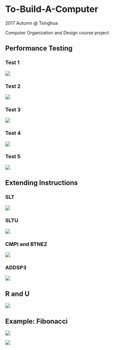 # To-Build-A-Computer

2017 Autumn @ Tsinghua

Computer Organization and Design course project.

## Performance Testing

### Test 1

![](https://i.imgur.com/cWtiH5G.png)

### Test 2

![](https://i.imgur.com/QQoV6mG.png)

### Test 3

![](https://i.imgur.com/zFYWxAX.png)

### Test 4

![](https://i.imgur.com/tT0D7mF.png)

### Test 5

![](https://i.imgur.com/fIrmkpN.png)

## Extending Instructions

### SLT

![](https://i.imgur.com/DeTRrpL.png)

### SLTU

![](https://i.imgur.com/1v5xLZ2.png)

### CMPI and BTNEZ

![](https://i.imgur.com/BBaRIGF.png)

### ADDSP3

![](https://i.imgur.com/dke8aRI.png)

## R and U

![](https://i.imgur.com/K9edE9Z.png)

## Example: Fibonacci

![](https://i.imgur.com/07PBhK2.png)

![](https://i.imgur.com/CpRcu0d.png)